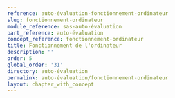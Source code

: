 ```yaml
---
reference: auto-évaluation-fonctionnement-ordinateur
slug: fonctionnement-ordinateur
module_reference: sas-auto-évaluation
part_reference: auto-évaluation
concept_reference: fonctionnement-ordinateur
title: Fonctionnement de l'ordinateur
description: ''
order: 5
global_order: '31'
directory: auto-évaluation
permalink: auto-évaluation/fonctionnement-ordinateur
layout: chapter_with_concept
---
```

